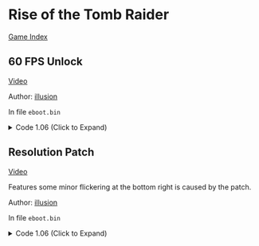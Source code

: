 # Rise of the Tomb Raider

[Game Index](README.md#games)

## 60 FPS Unlock

[Video](https://youtu.be/xnPVxnp5NHw)

Author: [illusion](https://twitter.com/illusion0002)

In file `eboot.bin`

<details>
<summary>Code 1.06 (Click to Expand)</summary>

```
0x49226C 31 F6
```

</details>

## Resolution Patch

[Video](https://youtu.be/xnPVxnp5NHw)

Features some minor flickering at the bottom right is caused by the patch.

Author: [illusion](https://twitter.com/illusion0002)

In file `eboot.bin`

<details>
<summary>Code 1.06 (Click to Expand)</summary>

```
# Base
# This game creates a separate container for resolution
# Which means we can set this to whatever res we want.
# At least it's true for tr3/tr11 anyway.
0x4AC076 00 05 00 00
0x4AC082 D0 02 00 00
```

</details>

